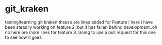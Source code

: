 # git_kraken
testing/learning git kraken
theese are lines added for Feature !
here i have been steadily working on feature 2, but it has fallen behind development..oh no
here are more lines for feature 3. Going to use a pull request for this one to see how it goes
